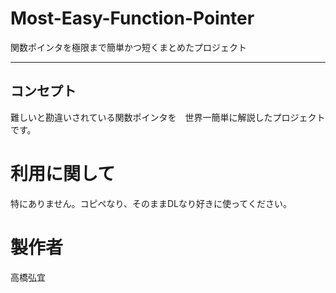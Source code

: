﻿# Most-Easy-Function-Pointer
関数ポインタを極限まで簡単かつ短くまとめたプロジェクト

---

## コンセプト
難しいと勘違いされている関数ポインタを　世界一簡単に解説したプロジェクトです。

# 利用に関して
特にありません。コピペなり、そのままDLなり好きに使ってください。

# 製作者
高橋弘宜
